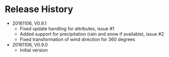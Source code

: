 # Release History

* 20161106, V0.9.1
    * Fixed update handling for attributes, issue #1 
    * Added support for precipitation (rain and snow if available), issue #2
    * Fixed transformation of wind direction for 360 degrees
* 20161106, V0.9.0
    * Initial version